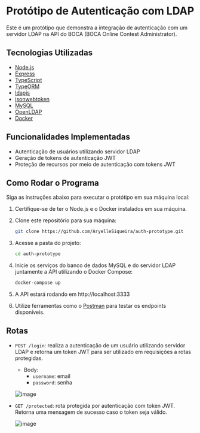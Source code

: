# Protótipo de Autenticação com LDAP

Este é um protótipo que demonstra a integração de autenticação com um servidor LDAP na API do BOCA (BOCA Online Contest Administrator).

## Tecnologias Utilizadas

- [Node.js](https://nodejs.org/en/)
- [Express](https://expressjs.com/)
- [TypeScript](https://www.typescriptlang.org/)
- [TypeORM](https://typeorm.io/#/)
- [ldapjs](http://ldapjs.org/)
- [jsonwebtoken](https://github.com/auth0/node-jsonwebtoken#readme)
- [MySQL](https://www.mysql.com/)
- [OpenLDAP](https://www.openldap.org/)
- [Docker](https://www.docker.com/)

## Funcionalidades Implementadas

- Autenticação de usuários utilizando servidor LDAP
- Geração de tokens de autenticação JWT
- Proteção de recursos por meio de autenticação com tokens JWT

## Como Rodar o Programa

Siga as instruções abaixo para executar o protótipo em sua máquina local:

1. Certifique-se de ter o Node.js e o Docker instalados em sua máquina.

2. Clone este repositório para sua máquina:

   ```bash
   git clone https://github.com/AryelleSiqueira/auth-prototype.git
    ```

3. Acesse a pasta do projeto:

   ```bash
   cd auth-prototype
   ```

4. Inicie os serviços do banco de dados MySQL e do servidor LDAP juntamente a API utilizando o Docker Compose:

   ```bash
   docker-compose up
   ```

5. A API estará rodando em http://localhost:3333

6. Utilize ferramentas como o [Postman](https://www.postman.com/) para testar os endpoints disponíveis.

## Rotas

- `POST /login`: realiza a autenticação de um usuário utilizando servidor LDAP e retorna um token JWT para ser utilizado em requisições a rotas protegidas.
   - Body:
     - `username`: email
     - `password`: senha
       
   ![image](https://github.com/AryelleSiqueira/auth-prototype/assets/61244675/4668f370-dad1-495c-b36a-213b61aa82e7)



- `GET /protected`: rota protegida por autenticação com token JWT. Retorna uma mensagem de sucesso caso o token seja válido. 

  ![image](https://github.com/AryelleSiqueira/auth-prototype/assets/61244675/5f39e4ee-cca8-4e36-8c4e-08489ebcb368)

